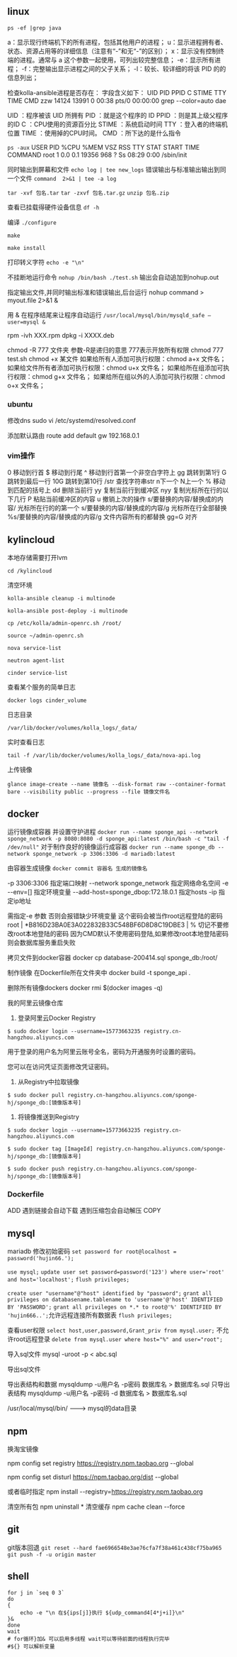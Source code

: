 
## linux


`ps -ef |grep java`

a：显示现行终端机下的所有进程，包括其他用户的进程；
u：显示进程拥有者、状态、资源占用等的详细信息（注意有“-”和无“-”的区别）；
x：显示没有控制终端的进程。通常与 a 这个参数一起使用，可列出较完整信息；
-e：显示所有进程；
-f：完整输出显示进程之间的父子关系；
-l：较长、较详细的将该 PID 的的信息列出；

检查kolla-ansible进程是否存在：
字段含义如下：
UID       PID       PPID      C     STIME    TTY       TIME         CMD
zzw      14124   13991      0     00:38      pts/0      00:00:00    grep --color=auto dae
 
UID      ：程序被该 UID 所拥有
PID      ：就是这个程序的 ID 
PPID    ：则是其上级父程序的ID
C          ：CPU使用的资源百分比
STIME ：系统启动时间
TTY     ：登入者的终端机位置
TIME   ：使用掉的CPU时间。
CMD   ：所下达的是什么指令

`ps -aux`
USER        PID %CPU %MEM    VSZ   RSS TTY      STAT START   TIME COMMAND
root          1  0.0  0.1  19356   968 ?        Ss   08:29   0:00 /sbin/init

同时输出到屏幕和文件
`echo log | tee new_logs`
错误输出与标准输出输出到同一个文件
`command  2>&1 | tee -a log`


`tar -xvf 包名.tar`
`tar -zxvf 包名.tar.gz`
`unzip 包名.zip`

查看已挂载得硬件设备信息
`df -h`

编译
`./configure`

`make`

`make install`

打印转义字符
`echo -e "\n"`

不挂断地运行命令
`nohup /bin/bash ./test.sh`
输出会自动追加到nohup.out

指定输出文件,并同时输出标准和错误输出,后台运行
nohup command > myout.file 2>&1 &


用 & 在程序结尾来让程序自动运行
`/usr/local/mysql/bin/mysqld_safe –user=mysql &`

rpm -ivh XXX.rpm
dpkg -i XXXX.deb

chmod -R 777 文件夹
参数-R是递归的意思
777表示开放所有权限
chmod 777 test.sh
chmod +x 某文件
如果给所有人添加可执行权限：chmod a+x 文件名；
如果给文件所有者添加可执行权限：chmod u+x 文件名；
如果给所在组添加可执行权限：chmod g+x 文件名；
如果给所在组以外的人添加可执行权限：chmod o+x 文件名；


### ubuntu
修改dns
sudo vi /etc/systemd/resolved.conf

添加默认路由
route add default gw 192.168.0.1

### vim操作

0 移动到行首
$ 移动到行尾
^ 移动到行首第一个非空白字符上
gg 跳转到第1行
G 跳转到最后一行
10G 跳转到第10行
/str 查找字符串str 
    n下一个 N上一个
% 移动到匹配的括号上
dd 删除当前行
yy 复制当前行到缓冲区
nyy 复制光标所在行的以下几行
P 粘贴当前缓冲区的内容
u 撤销上次的操作
s/要替换的内容/替换成的内容/   光标所在行的的第一个
s/要替换的内容/替换成的内容/g   光标所在行全部替换
%s/要替换的内容/替换成的内容/g  文件内容所有的都替换
gg=G 对齐


## kylincloud

本地存储需要打开lvm


`cd /kylincloud`

清空环境

`kolla-ansible cleanup -i multinode`

`kolla-ansible post-deploy -i multinode`

`cp /etc/kolla/admin-openrc.sh /root/`

`source ~/admin-openrc.sh`

`nova service-list`

`neutron agent-list`

`cinder service-list`

查看某个服务的简单日志

`docker logs cinder_volume`

日志目录

`/var/lib/docker/volumes/kolla_logs/_data/`

实时查看日志

`tail -f /var/lib/docker/volumes/kolla_logs/_data/nova-api.log`

上传镜像

`glance image-create --name 镜像名 --disk-format raw --container-format bare --visibility public --progress --file 镜像文件名`

## docker 

运行镜像成容器 并设置守护进程
`docker run --name sponge_api --network sponge_network -p 8080:8080 -d sponge_api:latest /bin/bash -c "tail -f /dev/null"`
对于制作良好的镜像运行成容器
`docker run --name sponge_db --network sponge_network -p 3306:3306 -d mariadb:latest`

由容器生成镜像
`docker commit 容器名 生成的镜像名`

-p 3306:3306 指定端口映射
--network sponge_network 指定网络命名空间
-e --env=[] 指定环境变量
--add-host=sponge_dbop:172.18.0.1 指定hosts
-ip 指定ip地址

需指定-e 参数 否则会报错缺少环境变量
这个密码会被当作root远程登陆的密码
root | *B816D23BA0E3A022832B33C548BF6D8D8C19DBE3 | %
切记不要修改root本地登陆的密码 因为CMD默认不使用密码登陆,如果修改root本地登陆密码则会数据库服务重启失败

拷贝文件到docker容器
docker cp database-200414.sql sponge_db:/root/

制作镜像
在Dockerfile所在文件夹中
docker build -t sponge_api .

删除所有镜像dockers
docker rmi $(docker images -q) 

我的阿里云镜像仓库

1. 登录阿里云Docker Registry
   
`$ sudo docker login --username=15773663235 registry.cn-hangzhou.aliyuncs.com`

用于登录的用户名为阿里云账号全名，密码为开通服务时设置的密码。

您可以在访问凭证页面修改凭证密码。

1. 从Registry中拉取镜像
   
`$ sudo docker pull registry.cn-hangzhou.aliyuncs.com/sponge-hj/sponge_db:[镜像版本号]`

1. 将镜像推送到Registry

`$ sudo docker login --username=15773663235 registry.cn-hangzhou.aliyuncs.com`

`$ sudo docker tag [ImageId] registry.cn-hangzhou.aliyuncs.com/sponge-hj/sponge_db:[镜像版本号]`

`$ sudo docker push registry.cn-hangzhou.aliyuncs.com/sponge-hj/sponge_db:[镜像版本号]`


### Dockerfile

ADD 遇到链接会自动下载 遇到压缩包会自动解压
COPY 


## mysql

mariadb 修改初始密码
`set password for root@localhost = password('hujin66.');`

`use mysql;`
`update user set password=password('123') where user='root' and host='localhost';`
`flush privileges;`


`create user "username"@"host" identified by "password";`
`grant all privileges on databasename.tablename to 'username'@'host' IDENTIFIED BY 'PASSWORD';`
`grant all privileges on *.* to root@'%' IDENTIFIED BY 'hujin666..';`允许远程连接所有数据表
`flush privileges;`

查看user权限
`select host,user,password,Grant_priv from mysql.user;`
不允许root远程登录
`delete from mysql.user where host="%" and user="root";`

导入sql文件
mysql -uroot -p < abc.sql

导出sql文件

导出表结构和数据
mysqldump -u用户名 -p密码 数据库名 > 数据库名.sql
只导出表结构
mysqldump -u用户名 -p密码 -d 数据库名 > 数据库名.sql

/usr/local/mysql/bin/  --->  mysql的data目录

## npm

换淘宝镜像

npm config set registry https://registry.npm.taobao.org --global

npm config set disturl https://npm.taobao.org/dist --global

或者临时指定
npm install --registry=https://registry.npm.taobao.org

清空所有包
npm uninstall *
清空缓存
npm cache clean --force
## git

git版本回退
`git reset --hard fae6966548e3ae76cfa7f38a461c438cf75ba965`
`git push -f -u origin master`


## shell

```shell
for j in `seq 0 3`
do
{
    echo -e "\n 在${ips[j]}执行 ${udp_command4[4*j+i]}\n"
}&
done
wait
# for循环}加& 可以启用多线程 wait可以等待前面的线程执行完毕
#${} 可以解析变量
```

